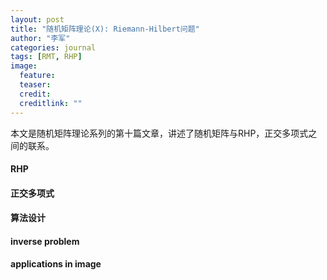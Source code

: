 ```yaml
---
layout: post
title: "随机矩阵理论(X): Riemann-Hilbert问题"
author: "李军"
categories: journal
tags: [RMT, RHP]
image:
  feature: 
  teaser: 
  credit: 
  creditlink: ""
---
```


本文是随机矩阵理论系列的第十篇文章，讲述了随机矩阵与RHP，正交多项式之间的联系。

#### RHP

#### 正交多项式

#### 算法设计

#### inverse problem

#### applications in image